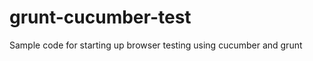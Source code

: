 grunt-cucumber-test
===================

Sample code for starting up browser testing using cucumber and grunt
